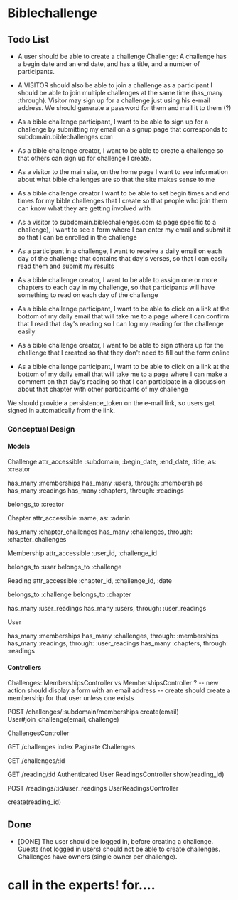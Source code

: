 Biblechallenge
==

Todo List
--

- A user should be able to create a challenge
  Challenge: A challenge has a begin date and an end date, and has a
  title, and a number of participants.

- A VISITOR should also be able to join a challenge as a participant
  I should be able to join multiple challenges at the same time
  (has_many :through).
  Visitor may sign up for a challenge just using his e-mail address. We
should generate a password for them and mail it to them (?)
- As a bible challenge participant, I want to be able to sign up for a
  challenge by submitting my email on a signup page that corresponds to
  subdomain.biblechallenges.com

- As a bible challenge creator, I want to be able to create a challenge
  so that others can sign up for challenge I create.

- As a visitor to the main site, on the home page I want to see
  information about what bible challenges are so that the site makes
  sense to me

- As a bible challenge creator I want to be able to set begin times and
  end times for my bible challenges that I create so that people who
  join them can know what they are getting involved with

- As a visitor to subdomain.biblechallenges.com (a page specific to a
  challenge), I want to see a form where I can enter my email and submit
  it so that I can be enrolled in the challenge

- As a participant in a challenge, I want to receive a daily email on
  each day of the challenge that contains that day's verses, so that I
  can easily read them and submit my results

- As a bible challenge creator, I want to be able to assign one or more
  chapters to each day in my challenge, so that participants will have
  something to read on each day of the challenge

- As a bible challenge participant, I want to be able to click on a link
  at the bottom of my daily email that will take me to a page where I
  can confirm that I read that day's reading so I can log my reading for
  the challenge easily

- As a bible challenge creator, I want to be able to sign others up for
  the challenge that I created so that they don't need to fill out the
  form online

- As a bible challenge participant, I want to be able to click on a link
  at the bottom of my daily email that will take me to a page where I
  can make a comment on that day's reading so that I can participate in a
  discussion about that chapter with other participants of my challenge

We should provide a persistence_token on the e-mail link, so users
get signed in automatically from the link.




### Conceptual Design

#### Models

Challenge
  attr_accessible :subdomain, :begin_date, :end_date, :title, as:
:creator

  has_many   :memberships
  has_many   :users, through: :memberships
  has_many   :readings
  has_many   :chapters, through: :readings

  belongs_to :creator

Chapter
  attr_accessible :name, as: :admin

  has_many :chapter_challenges
  has_many :challenges, through: :chapter_challenges

Membership
  attr_accessible :user_id, :challenge_id

  belongs_to :user
  belongs_to :challenge

Reading
  attr_accessible :chapter_id, :challenge_id, :date

  belongs_to :challenge
  belongs_to :chapter

  has_many :user_readings
  has_many :users, through: :user_readings

User

  has_many :memberships
  has_many :challenges, through: :memberships
  has_many :readings, through: :user_readings
  has_many :chapters, through: :readings


#### Controllers

Challenges::MembershipsController
vs 
MembershipsController   ?
-- new action should display a form with an email address
-- create should create a membership for that user unless one exists



POST  /challenges/:subdomain/memberships
create(email) 
User#join_challenge(email, challenge)


ChallengesController

GET /challenges
index
Paginate Challenges

GET /challenges/:id

GET /reading/:id
Authenticated User
ReadingsController
show(reading_id)

POST /readings/:id/user_readings
UserReadingsController

create(reading_id)

Done
--

- [DONE] The user should be logged in, before creating a challenge.
  Guests (not logged in users) should not be able to create challenges.
  Challenges have owners (single owner per challenge).



# call in the experts!  for....


